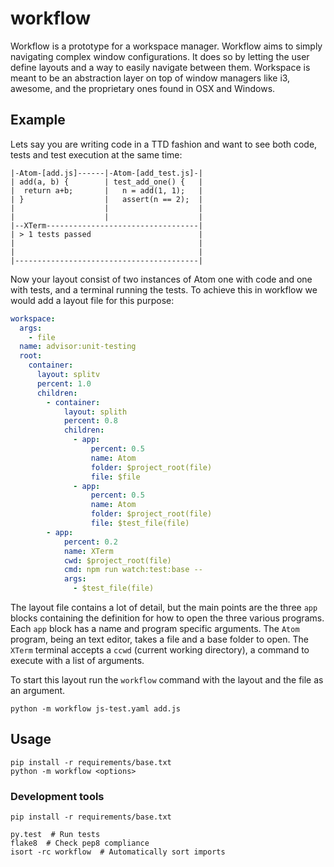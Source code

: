 # workflow

Workflow is a prototype for a workspace manager. Workflow aims to simply navigating
complex window configurations. It does so by letting the user define layouts and
a way to easily navigate between them. Workspace is meant to be an abstraction
layer on top of window managers like i3, awesome, and the proprietary ones found in 
OSX and Windows.

## Example

Lets say you are writing code in a TTD fashion and want to see both code, tests and
test execution at the same time:

```
|-Atom-[add.js]------|-Atom-[add_test.js]-|
| add(a, b) {        | test_add_one() {   |
|  return a+b;       |   n = add(1, 1);   |
| }                  |   assert(n == 2);  |
|                    |                    |
|                    |                    |
|--XTerm----------------------------------|
| > 1 tests passed                        |
|                                         |
|                                         |
|-----------------------------------------|
```

Now your layout consist of two instances of Atom one with code and one
with tests, and a terminal running the tests. To achieve this in workflow
we would add a layout file for this purpose:

```yaml
workspace:
  args:
    - file
  name: advisor:unit-testing
  root:
    container:
      layout: splitv
      percent: 1.0
      children:
        - container:
            layout: splith
            percent: 0.8
            children:
              - app:
                  percent: 0.5
                  name: Atom
                  folder: $project_root(file)
                  file: $file
              - app:
                  percent: 0.5
                  name: Atom
                  folder: $project_root(file)
                  file: $test_file(file)
        - app:
            percent: 0.2
            name: XTerm
            cwd: $project_root(file)
            cmd: npm run watch:test:base --
            args:
              - $test_file(file)
```

The layout file contains a lot of detail, but the main points are the three `app`
blocks containing the definition for how to open the three various programs.
Each `app` block has a name and program specific arguments. The `Atom` program,
being an text editor, takes a file and a base folder to open. The `XTerm` terminal
accepts a `ccwd` (current working directory), a command to execute with a list of arguments.

To start this layout run the `workflow` command with the layout and the file as an
argument.

```
python -m workflow js-test.yaml add.js
```

## Usage

```
pip install -r requirements/base.txt
python -m workflow <options>
```

### Development tools

```
pip install -r requirements/base.txt
```

```shell
py.test  # Run tests
flake8  # Check pep8 compliance
isort -rc workflow  # Automatically sort imports
```
